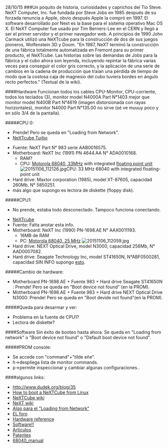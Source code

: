 28/10/15
###Un poquito de historia, curiosidades y caprichos del Tio Steve.
NeXT Computer, Inc. fue fundada por Steve Jobs en 1985 después de su forzada renuncia a Apple, obvio después Apple la compró en 1997.
El software desarrollado por Next es la base para el sistema operativo Mac OS X.
El NeXT Computer fue usado por Tim Berners-Lee en el CERN y llegó a ser el primer servidor y el primer navegador web.
A principios de 1990 John Carmack utilizó una NeXTcube para la construcción de dos de sus juegos pioneros, Wolfenstein 3D y Doom.
"En 1987, NeXT terminó la construcción de una fábrica totalmente automatizada en Fremont para su primer producto, el NeXTcube. Las historias sobre las demandas de Jobs para la fábrica y el cubo ahora son leyenda, incluyendo repintar la fábrica varias veces para conseguir el color gris correcto, y la aplicación de una serie de cambios en la cadena de producción que traían una pérdida de tiempo de modo que la costosa caja de magnesio del cubo tuviera bordes en ángulo recto perfectos." (Textual de la wiki).

####Hardware
Funcionan todos los cables CPU-Monitor, CPU-corriente, todos los teclados (3), monitor model N4000A Part N°1403 mejor que monitor model N400B Part N°4619 (imagen distorsionada con rayas horizontales), monitor N4000 Part N°135.00 no sirve (sé ve muuuy poco y en sólo 3/4 de la pantalla).

#####CPU 0: 
 * Prende! Pero se queda en "Loading from Network". 
 * [NeXTcube Turbo](https://en.wikipedia.org/wiki/NeXTcube_Turbo)
 + Fuente: NeXT Part N° 983 serie AAB0016575.
 + Motherboard: NeXT Inc (1991) PN 4644.AA N° ADA0010168. 
   * RAM?
   * CPU: [Motorola 68040, 33MHz](https://en.wikipedia.org/wiki/Motorola_68040) with integrated [floating point unit](https://en.wikipedia.org/wiki/Floating-point_unit)
![20151106_112126.jpg](https://bitbucket.org/repo/b46q7y/images/3015795550-20151106_112126.jpg)CPU: 33 MHz 68040 with integrated floating-point unit
 + Hard drive: Maxtor corporation (1985), model XT-87605, capacidad 260Mb, N° 5850251.
 + más algo que supongo es lectora de diskette (floppy disk).

#####CPU1: 
 * No prende, estaba todo desconectado. Tampoco funciona conectando.
 + [NeXTcube](https://es.wikipedia.org/wiki/NeXTcube)
 + Fuente: Falta anotar esta info.
 + Motherboard: NeXT Inc (1990) PN-1698.AE N° AAX0011193. 
   * 16MB de RAM
   * PC: [Motorola 68040, 25 MHz](https://en.wikipedia.org/wiki/Motorola_68040)
![20151106_112059.jpg](https://bitbuchttp://www.datasheetarchive.com/PC68040-datasheet.htmlket.org/repo/b46q7y/image/4149666494-20151106_112059.jpg)
 + Hard drive: NEXT Optical Drive, model N3000, capacidad 256Mb, N° AAD0007082.
 + Hard drive: Seagate Technology Inc, model ST41650N, N°ABF0500281, capacidad SIN INFO supongo [esto](https://th99.bl4ckb0x.de/h/txt/4332.txt).

#####Cambio de hardware:
 + Motherboard PN-1698.AE + Fuente 983 + Hard drive Seagate ST41650N : Prende! Pero se queda en "Boot device not found" (en la PROM).
 + Motherboard PN-1698.AE + Fuente 983 +  Hard drive NEXT Optical Drive N3000: Prende! Pero se queda en "Boot devide not found"(en la PROM).

#####Queda para desarmar y ver:
  + Problema en la fuente de CPU1? 
  + Lectora de diskette?

####Software
Sin éxito de booteo hasta ahora. Se queda en "Loading from network" o "Boot device not found" o "Default boot device not found".


#####PROM console: 
 + Se accede con "command"+"tilde eñe".
 + h->despliega lista de monitor commands.
 + p->permite inspeccionar y cambiar algunas configuraciones.. 

####algunos links:
+ http://www.dudek.org/blog/35
+ [How to boot a NeXTCube from Linux](http://www.nextcomputers.org/forums/viewtopic.php?t=2965)
+ [NeXTCube wiki](https://es.wikipedia.org/wiki/NeXTcube)
+ [NeXT wiki](https://es.wikipedia.org/wiki/NeXT#Primera_generaci.http://www.nextcomputers.org/NeXTfiles/Software/Diagnostic_Utilities/68040_manual.pdfC3.B3n)
+ [Algo para el "Loading from Network"](http://www.nextcomputers.org/forums/viewtopic.php?t=3686&sid=4e791aba2adb2f98a71e4f8c086327e5)
+ [EL foro](http://www.nextcomputers.org/forums/index.php?sid=833c7dd986b580141ab059bbedba8997)
+ [Hardware reference](https://docs.google.com/document/d/1CmCQ5rdU69MtfVcfgxzJ5aLT7VnopSbywILZrK9B_Ko/edit)
+ [Software!!](http://www.nextcomputers.org/NeXTfiles/Software/)
+ [Artículos](http://www.nextcomputers.org/NeXTfiles/Articles/)
+ [Patentes](http://www.nextcomputers.org/NeXTfiles/Articles/)
+ [68040_manual](http://www.nextcomputers.org/NeXTfiles/Software/Diagnostic_Utilities/68040_manual.pdf)